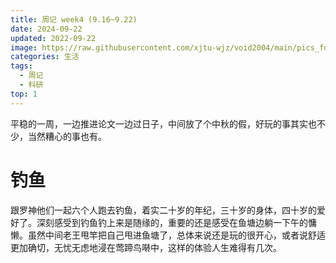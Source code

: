 ```yaml
---
title: 周记 week4 (9.16~9.22)
date: 2024-09-22
updated: 2022-09-22
image: https://raw.githubusercontent.com/xjtu-wjz/void2004/main/pics_for_post/lingyin.webp
categories: 生活
tags:
  - 周记
  - 科研
top: 1
---
```


平稳的一周，一边推进论文一边过日子，中间放了个中秋的假，好玩的事其实也不少，当然糟心的事也有。

# 钓鱼
跟罗神他们一起六个人跑去钓鱼，着实二十岁的年纪，三十岁的身体，四十岁的爱好了。深刻感受到钓鱼钓上来是随缘的，重要的还是感受在鱼塘边躺一下午的慵懒。虽然中间老王甩竿把自己甩进鱼塘了，总体来说还是玩的很开心，或者说舒适更加确切，无忧无虑地浸在莺蹄鸟啭中，这样的体验人生难得有几次。

